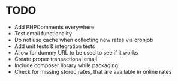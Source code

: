 # TODO
- Add PHPComments everywhere
- Test email functionality
- Do not use cache when collecting new rates via cronjob
- Add unit tests & integration tests
- Allow for dummy URL to be used to see if it works
- Create proper transactional email
- Include composer library while packaging
- Check for missing stored rates, that are available in online rates
